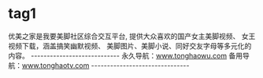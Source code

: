 # tag1
优美之家是我要美脚社区综合交互平台, 提供大众喜欢的国产女主美脚视频、 女王视频下载，涵盖搞笑幽默视频、 美脚图片、美脚小说、同好交友字母等多元化的内容。  ---------------------------- 永久导航：www.tonghaowu.com  备用导航：www.tonghaotv.com -------------------------------
